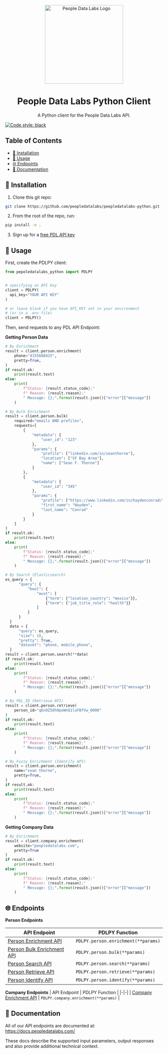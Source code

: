 <p align="center">
<img src="https://i.imgur.com/S7DkZtr.png" width="250" alt="People Data Labs Logo">
</p>
<h1 align="center">People Data Labs Python Client</h1>
<p align="center">
A Python client for the People Data Labs API.
</p>

[![Code style: black](https://img.shields.io/badge/code%20style-black-000000.svg)](https://github.com/psf/black)

## Table of Contents
- [🔧 Installation](#installation)
- [🚀 Usage](#usage)
- [🌐 Endpoints](#endpoints)
- [📘 Documentation](#documentation)

## 🔧 Installation <a name="installation"></a>

1. Clone this git repo:
```bash
git clone https://github.com/peopledatalabs/peopledatalabs-python.git
```

2. From the root of the repo, run:
```bash
pip install -e .
```

3. Sign up for a [free PDL API key](https://www.peopledatalabs.com/signup)

## 🚀 Usage <a name="usage"></a>

First, create the PDLPY client:
```python
from pepoledatalabs_python import PDLPY


# specifying an API key
client = PDLPY(
  api_key="YOUR API KEY"
)

# or leave blank if you have API_KEY set in your environment
# (or in a .env file)
client = PDLPY()
```

Then, send requests to any PDL API Endpoint:

**Getting Person Data**
```python
# By Enrichment
result = client.person.enrichment(
    phone="4155688415",
    pretty=True,
)
if result.ok:
    print(result.text)
else:
    print(
        f"Status: {result.status_code};"
        f" Reason: {result.reason};"
        " Message: {};".format(result.json()["error"]["message"])
    )

# By Bulk Enrichment
result = client.person.bulk(
    required="emails AND profiles",
    requests=[
        {
            "metadata": {
                "user_id": "123"
            },
            "params": {
                "profile": ["linkedin.com/in/seanthorne"],
                "location": ["SF Bay Area"],
                "name": ["Sean F. Thorne"]
            }
        },
        {
            "metadata": {
                "user_id": "345"
            },
            "params": {
                "profile": ["https://www.linkedin.com/in/haydenconrad/"],
                "first_name": "Hayden",
                "last_name": "Conrad"
            }
        }
    ]
)
if result.ok:
    print(result.text)
else:
    print(
        f"Status: {result.status_code};"
        f" Reason: {result.reason};"
        " Message: {};".format(result.json()["error"]["message"])
    )

# By Search (Elasticsearch)
es_query = {
      "query": {
          "bool": {
              "must": [
                  {"term": {"location_country": "mexico"}},
                  {"term": {"job_title_role": "health"}}
              ]
          }
      }
  }
  data = {
      "query": es_query,
      "size": 10,
      "pretty": True,
      "dataset": "phone, mobile_phone",
  }
result = client.person.search(**data)
if result.ok:
    print(result.text)
else:
    print(
        f"Status: {result.status_code};"
        f" Reason: {result.reason};"
        " Message: {};".format(result.json()["error"]["message"])
    )

# By PDL_ID (Retrieve API)
result = client.person.retrieve(
    person_id="qEnOZ5Oh0poWnQ1luFBfVw_0000"
)
if result.ok:
    print(result.text)
else:
    print(
        f"Status: {result.status_code};"
        f" Reason: {result.reason};"
        " Message: {};".format(result.json()["error"]["message"])
    )

# By Fuzzy Enrichment (Identify API)
result = client.person.enrichment(
    name="sean thorne",
    pretty=True,
)
if result.ok:
    print(result.text)
else:
    print(
        f"Status: {result.status_code};"
        f" Reason: {result.reason};"
        " Message: {};".format(result.json()["error"]["message"])
    )
```

**Getting Company Data**
```python
# By Enrichment
result = client.company.enrichment(
    website="peopledatalabs.com",
    pretty=True
)
if result.ok:
    print(result.text)
else:
    print(
        f"Status: {result.status_code};"
        f" Reason: {result.reason};"
        " Message: {};".format(result.json()["error"]["message"])
    )
```
## 🌐 Endpoints <a name="endpoints"></a>

**Person Endpoints**

| API Endpoint | PDLPY Function |
|-|-|
| [Person Enrichment API](https://docs.peopledatalabs.com/docs/enrichment-api) | `PDLPY.person.enrichment(**params)`
| [Person Bulk Enrichment API](https://docs.peopledatalabs.com/docs/bulk-enrichment-api) | `PDLPY.person.bulk(**params)`
| [Person Search API](https://docs.peopledatalabs.com/docs/search-api) | `PDLPY.person.search(**params)`
| [Person Retrieve API](https://docs.peopledatalabs.com/docs/person-retrieve-api) | `PDLPY.person.retrieve(**params)`
| [Person Identify API](https://docs.peopledatalabs.com/docs/identify-api) | `PDLPY.person.identify(**params)`

**Company Endpoints**
| API Endpoint | PDLPY Function |
|-|-|
| [Company Enrichment API](https://docs.peopledatalabs.com/docs/company-enrichment-api) | `PDLPY.company.enrichment(**params)` |

## 📘 Documentation <a name="documentation"></a>

All of our API endpoints are documented at: https://docs.peopledatalabs.com/

These docs describe the supported input parameters, output responses and also provide additional technical context.
